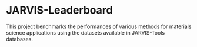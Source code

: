 # JARVIS-Leaderboard



This project benchmarks the performances of various methods for materials science applications using the datasets available in JARVIS-Tools databases.

